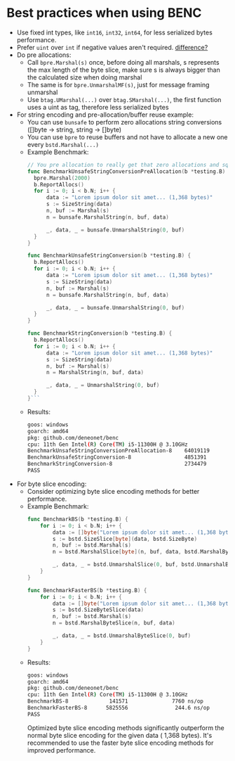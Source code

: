 # Best practices when using BENC

- Use fixed int types, like `int16`, `int32`, `int64`, for less serialized bytes performance.
- Prefer `uint` over `int` if negative values aren't required. [difference?](https://www.quora.com/Whats-the-difference-between-uint-and-int-in-golang)
- Do pre allocations:
  - Call `bpre.Marshal(s)` once, before doing all marshals, s represents the max length of the byte slice, make sure s
    is always bigger than the calculated size when doing marshal
  - The same is for `bpre.UnmarshalMF(s)`, just for message framing unmarshal
  - Use `btag.UMarshal(...)` over `btag.SMarshal(...)`, the first function uses a uint as tag, therefore less serialized
    bytes
- For string encoding and pre-allocation/buffer reuse example:
  - You can use `bunsafe` to perform zero allocations string conversions ([]byte -> string, string -> []byte)
  - You can use `bpre` to reuse buffers and not have to allocate a new one every `bstd.Marshal(...)`
  - Example Benchmark:
    ```go
    // You pre allocation to really get that zero allocations and squeeze the performance out of BENC
    func BenchmarkUnsafeStringConversionPreAllocation(b *testing.B) {
      bpre.Marshal(2000)
      b.ReportAllocs()
      for i := 0; i < b.N; i++ {
          data := "Lorem ipsum dolor sit amet... (1,368 bytes)"
          s := SizeString(data)
          n, buf := Marshal(s)
          n = bunsafe.MarshalString(n, buf, data)

          _, data, _ = bunsafe.UnmarshalString(0, buf)
      }
    }

    func BenchmarkUnsafeStringConversion(b *testing.B) {
      b.ReportAllocs()
      for i := 0; i < b.N; i++ {
          data := "Lorem ipsum dolor sit amet... (1,368 bytes)"
          s := SizeString(data)
          n, buf := Marshal(s)
          n = bunsafe.MarshalString(n, buf, data)

          _, data, _ = bunsafe.UnmarshalString(0, buf)
      }
    }

    func BenchmarkStringConversion(b *testing.B) {
      b.ReportAllocs()
      for i := 0; i < b.N; i++ {
          data := "Lorem ipsum dolor sit amet... (1,368 bytes)"
          s := SizeString(data)
          n, buf := Marshal(s)
          n = MarshalString(n, buf, data)

          _, data, _ = UnmarshalString(0, buf)
      }
    }```
  - Results:
    ```bash
    goos: windows
    goarch: amd64
    pkg: github.com/deneonet/benc
    cpu: 11th Gen Intel(R) Core(TM) i5-11300H @ 3.10GHz
    BenchmarkUnsafeStringConversionPreAllocation-8    64019119        18.17 ns/op     0 B/op        0 allocs/op
    BenchmarkUnsafeStringConversion-8                 4851391         225.2 ns/op     1408 B/op     1 allocs/op
    BenchmarkStringConversion-8                       2734479         437.2 ns/op     2816 B/op     2 allocs/op
    PASS
    ```
- For byte slice encoding:
  - Consider optimizing byte slice encoding methods for better performance.
  - Example Benchmark:
    ```go
   	func BenchmarkBS(b *testing.B) {
		for i := 0; i < b.N; i++ {
			data := []byte("Lorem ipsum dolor sit amet... (1,368 bytes)")
			s := bstd.SizeSlice[byte](data, bstd.SizeByte)
			n, buf := bstd.Marshal(s)
			n = bstd.MarshalSlice[byte](n, buf, data, bstd.MarshalByte)

			_, data, _ = bstd.UnmarshalSlice(0, buf, bstd.UnmarshalByte)
		}
	}

	func BenchmarkFasterBS(b *testing.B) {
		for i := 0; i < b.N; i++ {
			data := []byte("Lorem ipsum dolor sit amet... (1,368 bytes)")
			s := bstd.SizeByteSlice(data)
			n, buf := bstd.Marshal(s)
			n = bstd.MarshalByteSlice(n, buf, data)

			_, data, _ = bstd.UnmarshalByteSlice(0, buf)
		}
	}
    ```
  - Results:
    ```bash
    goos: windows
    goarch: amd64
    pkg: github.com/deneonet/benc
    cpu: 11th Gen Intel(R) Core(TM) i5-11300H @ 3.10GHz
    BenchmarkBS-8             141571              7760 ns/op
    BenchmarkFasterBS-8      5825556               244.6 ns/op
    PASS
    ```
    Optimized byte slice encoding methods significantly outperform the normal byte slice encoding for the given data (
    1,368 bytes).
    It's recommended to use the faster byte slice encoding methods for improved performance.